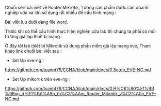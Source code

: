 Chuỗi seri bài viết về Router Mikrotik, 1 dòng sản phẩm đươc các doanh nghiệp vừa và lớn sử dụng rất nhiều để cấu hình mạng :

Bài viết lưu dưới dạng file word. 

Trước khi có thể cấu hình thực hiện nghiên cứu lab thì chúng ta phải có môi trường giả lập thiết bị mạng :

Ở đây tôi lab thiết bị Mikrotik sử dụng phần mềm giả lập mạng eve, Tham khảo link chuỗi bài viết sau :

 - Set Up eve-ng :

https://github.com/tuannt76/CCNA/blob/main/docs/0.Setup_EVE-NG.md

 - Set Up mikortik trên eve-ng :

https://github.com/tuannt76/CCNA/blob/main/docs/0.H%C6%B0%E1%BB%9Bng_d%E1%BA%ABn_th%C3%AAm_Router_Mikrotik_v%C3%A0o_EVE-NG.md

